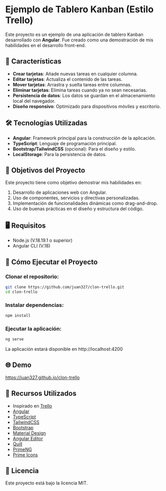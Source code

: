# Ejemplo de Tablero Kanban (Estilo Trello)

Este proyecto es un ejemplo de una aplicación de tablero Kanban desarrollado con **Angular**. Fue creado como una demostración de mis habilidades en el desarrollo front-end.

## 🚀 Características

- **Crear tarjetas**: Añade nuevas tareas en cualquier columna.
- **Editar tarjetas**: Actualiza el contenido de las tareas.
- **Mover tarjetas**: Arrastra y suelta tareas entre columnas.
- **Eliminar tarjetas**: Elimina tareas cuando ya no sean necesarias.
- **Persistencia de datos**: Los datos se guardan en el almacenamiento local del navegador.
- **Diseño responsivo**: Optimizado para dispositivos móviles y escritorio.

## 🛠️ Tecnologías Utilizadas

- **Angular**: Framework principal para la construcción de la aplicación.
- **TypeScript**: Lenguaje de programación principal.
- **Bootstrap/TailwindCSS** (opcional): Para el diseño y estilo.
- **LocalStorage**: Para la persistencia de datos.

## 🎯 Objetivos del Proyecto

Este proyecto tiene como objetivo demostrar mis habilidades en:

1. Desarrollo de aplicaciones web con Angular.
2. Uso de componentes, servicios y directivas personalizadas.
3. Implementación de funcionalidades dinámicas como drag-and-drop.
4. Uso de buenas prácticas en el diseño y estructura del código.

## 🖥️ Requisitos

- Node.js (V.18.19.1 o superior)
- Angular CLI (V.18)

## 🚀 Cómo Ejecutar el Proyecto

### Clonar el repositorio:
```bash
git clone https://github.com/juan327/clon-trello.git
cd clon-trello
```

### Instalar dependencias:
```bash
npm install
```

### Ejecutar la aplicación:
```bash
ng serve
```

La aplicación estará disponible en http://localhost:4200

## 🌐 Demo

https://juan327.github.io/clon-trello

## 📌 Recursos Utilizados

- Inspirado en [Trello](https://trello.com)
- [Angular](https://angular.io)
- [TypeScript](https://www.typescriptlang.org)
- [TailwindCSS](https://tailwindcss.com)
- [Bootstrap](https://getbootstrap.com)
- [Material Design](https://material.io)
- [Angular Editor](https://www.npmjs.com/package/@kolkov/angular-editor)
- [Quill](https://quilljs.com)
- [PrimeNG](https://www.primefaces.org/primeng)
- [Prime Icons](https://www.primefaces.org/primeicons)

## 📝 Licencia

Este proyecto está bajo la licencia MIT.
